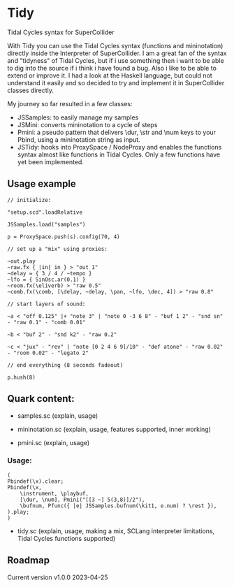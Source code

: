 # Tidy
Tidal Cycles syntax for SuperCollider

With Tidy you can use the Tidal Cycles syntax (functions and mininotation) directly inside the Interpreter of SuperCollider. I am a great fan of the syntax and "tidyness" of Tidal Cycles, but if i use something then i want to be able to dig into the source if i think i have found a bug. Also i like to be able to extend or improve it. I had a look at the Haskell language, but could not understand it easily and so decided to try and implement it in SuperCollider classes directly.

My journey so far resulted in a few classes:
- JSSamples: to easily manage my samples
- JSMini: converts mininotation to a cycle of steps
- Pmini: a pseudo pattern that delivers \dur, \str and \num keys to your Pbind, using a mininotation string as input.
- JSTidy: hooks into ProxySpace / NodeProxy and enables the functions syntax almost like functions in Tidal Cycles. Only a few functions have yet been implemented.

## Usage example

```
// initialize:

"setup.scd".loadRelative

JSSamples.load("samples")

p = ProxySpace.push(s).config(70, 4)

// set up a "mix" using proxies:

~out.play
~raw.fx { |in| in } > "out 1"
~delay = { 3 / 4 / ~tempo }
~lfo = { SinOsc.ar(0.1) }
~room.fx(\eliverb) > "raw 0.5"
~comb.fx(\comb, [\delay, ~delay, \pan, ~lfo, \dec, 4]) > "raw 0.8"

// start layers of sound:

~a < "off 0.125" |+ "note 3" | "note 0 -3 6 8" - "buf 1 2" - "snd sn" - "raw 0.1" - "comb 0.01"

~b < "buf 2" - "snd k2" - "raw 0.2"

~c < "jux" - "rev" | "note [0 2 4 6 9]/10" - "def atone" - "raw 0.02" - "room 0.02" - "legato 2"

// end everything (8 seconds fadeout)

p.hush(8)
```

## Quark content:

- samples.sc (explain, usage)

- mininotation.sc (explain, usage, features supported, inner working)

- pmini.sc (explain, usage)

### Usage:
```
(
Pbindef(\x).clear;
Pbindef(\x,
	\instrument, \playbuf,
	[\dur, \num], Pmini("[[3 ~] 5(3,8)]/2"),
	\bufnum, Pfunc({ |e| JSSamples.bufnum(\kit1, e.num) ? \rest }),
).play;
)
```

- tidy.sc (explain, usage, making a mix, SCLang interpreter limitations, Tidal Cycles functions supported)

## Roadmap

Current version v1.0.0 2023-04-25

